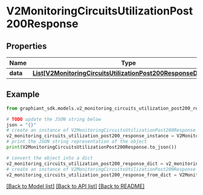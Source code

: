 # V2MonitoringCircuitsUtilizationPost200Response


## Properties

Name | Type | Description | Notes
------------ | ------------- | ------------- | -------------
**data** | [**List[V2MonitoringCircuitsUtilizationPost200ResponseDataInner]**](V2MonitoringCircuitsUtilizationPost200ResponseDataInner.md) |  | [optional] 

## Example

```python
from graphiant_sdk.models.v2_monitoring_circuits_utilization_post200_response import V2MonitoringCircuitsUtilizationPost200Response

# TODO update the JSON string below
json = "{}"
# create an instance of V2MonitoringCircuitsUtilizationPost200Response from a JSON string
v2_monitoring_circuits_utilization_post200_response_instance = V2MonitoringCircuitsUtilizationPost200Response.from_json(json)
# print the JSON string representation of the object
print(V2MonitoringCircuitsUtilizationPost200Response.to_json())

# convert the object into a dict
v2_monitoring_circuits_utilization_post200_response_dict = v2_monitoring_circuits_utilization_post200_response_instance.to_dict()
# create an instance of V2MonitoringCircuitsUtilizationPost200Response from a dict
v2_monitoring_circuits_utilization_post200_response_from_dict = V2MonitoringCircuitsUtilizationPost200Response.from_dict(v2_monitoring_circuits_utilization_post200_response_dict)
```
[[Back to Model list]](../README.md#documentation-for-models) [[Back to API list]](../README.md#documentation-for-api-endpoints) [[Back to README]](../README.md)


